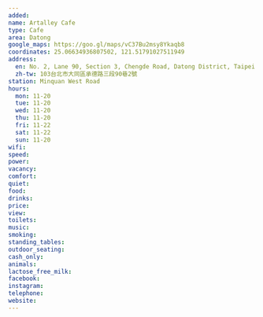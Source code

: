 ```yaml
---
added: 
name: Artalley Cafe
type: Cafe
area: Datong
google_maps: https://goo.gl/maps/vC37Bu2msy8Ykaqb8
coordinates: 25.06634936807502, 121.51791027511949
address:
  en: No. 2, Lane 90, Section 3, Chengde Road, Datong District, Taipei City, 103
  zh-tw: 103台北市大同區承德路三段90巷2號
station: Minquan West Road
hours:
  mon: 11-20
  tue: 11-20
  wed: 11-20
  thu: 11-20
  fri: 11-22
  sat: 11-22
  sun: 11-20
wifi: 
speed: 
power: 
vacancy: 
comfort: 
quiet: 
food: 
drinks: 
price: 
view: 
toilets: 
music: 
smoking: 
standing_tables: 
outdoor_seating: 
cash_only: 
animals: 
lactose_free_milk: 
facebook: 
instagram: 
telephone: 
website: 
---
```

